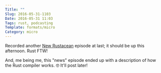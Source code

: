 ```yaml
---
Title: ""
Slug: 2016-05-31-1103
Date: 2016-05-31 11:03
Tags: rust, podcasting
Template: formats/micro
Category: micro
---
```


Recorded another [New Rustacean] episode at last; it should be up this afternoon. Rust FTW!

And, me being me, this "news" episode ended up with a description of how the Rust compiler works. 🤓 It'll post later!

[New Rustacean]: http://www.newrustacean.com/show_notes/news/_1/
[Rust]: https://www.rust-lang.org
